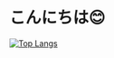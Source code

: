 # こんにちは😊
[![Top Langs](https://github-readme-stats.vercel.app/api/top-langs/?username=tazi-k)](https://github.com/tazi-k/github-readme-stats)

